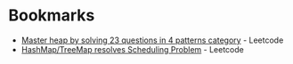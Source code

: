 # Bookmarks

* [Master heap by solving 23 questions in 4 patterns category](https://leetcode.com/discuss/general-discussion/1127238/master-heap-by-solving-23-questions-in-4-patterns-category) - Leetcode
* [HashMap/TreeMap resolves Scheduling Problem](https://leetcode.com/problems/meeting-rooms-ii/solutions/203658/hashmap-treemap-resolves-scheduling-problem/) - Leetcode
